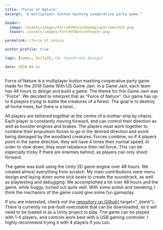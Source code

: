 ```yaml
---
title: "Force of Nature"
excerpt: "A multiplayer button mashing cooperative party game."

header:
  image: /assets/images/ForceOfNatureGameplayScreenshot.png
  teaser: /assets/images/ForceOfNatureTeaser.png

permalink: /force_of_nature

author_profile: true

tags: [Games, Unity2D, C#, Soundtrack Design]

date: 2018-04-31
---
```


Force of Nature is a multiplayer button mashing cooperative party game made for the 2018 Game With US Game Jam. In a Game Jam, each team has 48 hours to design and build a game. The theme for this Game Jam was "Force". We decided to interpret that as "Force of Nature". Our game has up to 4 players trying to battle the creatures of a forest. The goal is to destroy all home trees, but there is a twist...

All players are tethered together at the centre of a mother-ship by chains. Each player is constantly moving forward, and can control their direction as well as booster engines and brakes. The players must work together to combine their propulsion forces to go in the desired direction and avoid being damaged by the woodland creatures. Forces combine, so if 4 players point in the same direction, they will have 4 times their normal speed. In order to slow down, they must rebalance their net force. This can be especially tricky if there are enemies behind, as players can only shoot forward.

The game was built using the Unity 2D game engine over 48 hours. We created almost everything from scratch. My main contributions were menu design and laying down some sick beats to create the soundtrack, as well as playtesting and debugging. We accomplished a lot over 48 hours and the game, while buggy, turned out quite well. With some polish and tweaking, I think the mechanics of the game could give some fun gameplay.

If you are interested, check out the [repository on Github](https://github.com/KyleS22/GameJamMay2018){:target="_blank"}. There is currently no pre-built executable that can be downloaded, so it will need to be loaded in as a Unity project to play. The game can be played with 1-4 players, and controls work best with a USB gaming controller. I highly recommend trying it with 4 players if you can.

